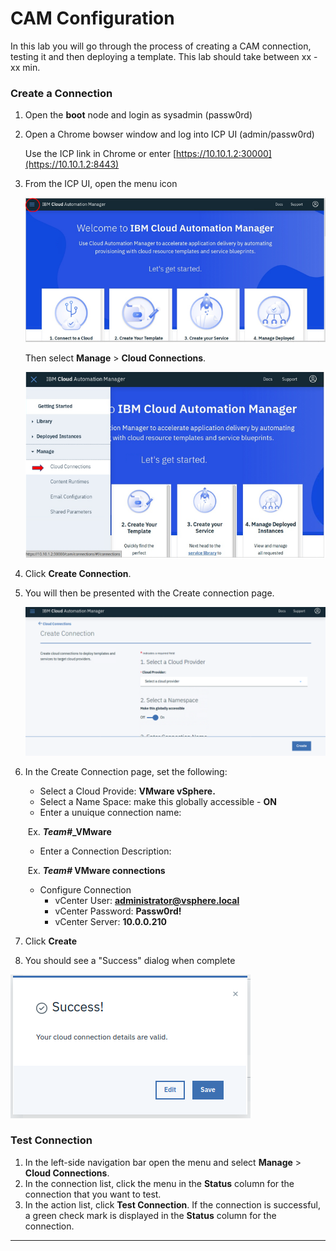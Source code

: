 # CAM Configuration

In this lab you will go through the process of creating a CAM connection, testing it and then deploying a template.  This lab should take between xx -xx min.

### Create a Connection



1. Open the **boot** node and login as sysadmin (passw0rd)

2. Open a Chrome bowser window and log into ICP UI (admin/passw0rd)

   Use the ICP link in Chrome or enter [https://10.10.1.2:30000](https://10.10.1.2:8443)

3. From the ICP UI, open the menu icon 

    

   ![Lab_1-2_A](../images/Lab_1-2_A.png)

   Then select **Manage** > **Cloud Connections**.

   ![Lab_1-2_B](../images/Lab_1-2_B.png)

4. Click **Create Connection**. 

5. You will then be presented with the Create connection page. 

    ![Lab_1-2_C](../images/Lab_1-2_C.png)

6. In the Create Connection page, set the following:

    - Select a Cloud Provide: **VMware vSphere.** 
    - Select a Name Space: make this globally accessible - **ON**
    - Enter a unuique  connection name:

    ​		   Ex.  ***Team#*_VMware**

    - Enter a Connection Description:

    ​		   Ex. ***Team#* VMware connections**

    - Configure Connection
      - vCenter User: **administrator@vsphere.local**
      - vCenter Password: **Passw0rd!**
      - vCenter Server:  **10.0.0.210**

 7. Click **Create**

 8. You should see a "Success" dialog when complete


![Lab_1-2_D](../images/Lab_1-2_D.png)




### Test Connection

1. In the left-side navigation bar open the menu and select  **Manage** > **Cloud Connections**.
2. In the connection list, click the menu in the **Status** column for the connection that you want to test.
3. In the action list, click **Test Connection**. If the connection is successful, a green check mark is displayed in the **Status** column for the connection.



-----------------------------------------------------------

